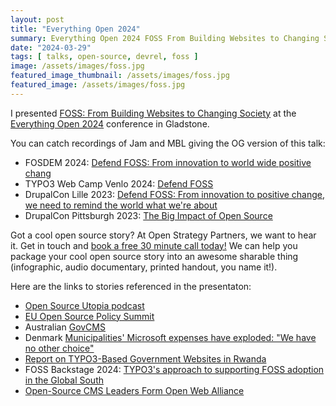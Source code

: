 ```yaml
---
layout: post
title: "Everything Open 2024"
summary: Everything Open 2024 FOSS From Building Websites to Changing Society
date: "2024-03-29"
tags: [ talks, open-source, devrel, foss ]
image: /assets/images/foss.jpg
featured_image_thumbnail: /assets/images/foss.jpg
featured_image: /assets/images/foss.jpg
---
```


I presented [FOSS: From Building Websites to Changing Society](https://2024.everythingopen.au/schedule/presentation/51/)
 at the [Everything Open 2024](https://2024.everythingopen.au/) conference in Gladstone.  

You can catch recordings of Jam and MBL giving the OG version of this talk:

- FOSDEM 2024: [Defend FOSS: From innovation to world wide positive chang](https://mirrors.dotsrc.org/fosdem/2024/k4601/fosdem-2024-3544-defend-foss-from-innovation-to-world-wide-positive-change.mp4)
- TYPO3 Web Camp Venlo 2024: [Defend FOSS](https://www.youtube.com/live/WPPPpX262Uw?si=6AgUUyupt-6r4t9i&t=1092)
- DrupalCon Lille 2023: [Defend FOSS: From innovation to positive change, we need to remind the world what we're about](https://youtu.be/72yo-5-2J34?si=4QfShKhJwfxiRJaD)
- DrupalCon Pittsburgh 2023: [The Big Impact of Open Source]([https://events.drupal.org/pittsburgh2023/session/big-impact-open-source](https://youtu.be/GV83WGTp1fQ?si=Ov-YXQijTA5cxNYs))

Got a cool open source story? At Open Strategy Partners, we want to hear it. Get in touch and [book a free 30 minute call today!](https://openstrategypartners.com/contact/) We can help you package your cool open source story into an awesome sharable thing (infographic, audio documentary, printed handout, you name it!).

Here are the links to stories referenced in the presentaton:

- [Open Source Utopia podcast]()
- [EU Open Source Policy Summit](https://summit.openforumeurope.org/)
- Australian [GovCMS](https://www.govcms.gov.au/)
- Denmark [Municipalities' Microsoft expenses have exploded: "We have no other choice"](https://www.version2.dk/artikel/kommunernes-microsoft-udgifter-er-eksploderet-vi-har-ikke-andet-valg)
- [Report on TYPO3-Based Government Websites in Rwanda​​](https://typo3.com/blog/report-on-typo3-based-government-websites-in-rwanda)
- FOSS Backstage 2024: [TYPO3's approach to supporting FOSS adoption in the Global South](https://www.youtube.com/watch?v=QMlC45l3TsI)
- [Open-Source CMS Leaders Form Open Web Alliance](https://wptavern.com/eu-regulatory-success-prompts-open-source-cms-leaders-to-form-alliance)

<!-- blank line 
<figure class="video_container">
  <iframe src="https://www.youtube.com/embed/PVrHO0YaK9g" frameborder="0" allowfullscreen="true"> </iframe>
</figure>
blank line -->
